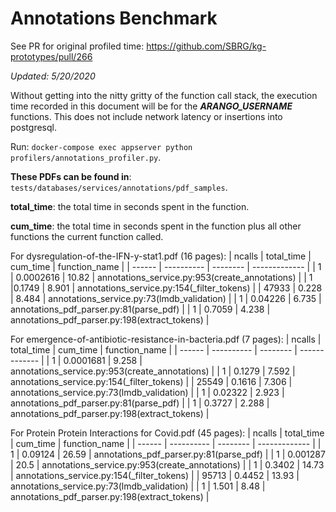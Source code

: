 # Annotations Benchmark

See PR for original profiled time: https://github.com/SBRG/kg-prototypes/pull/266

*Updated: 5/20/2020*

Without getting into the nitty gritty of the function call stack, the execution time recorded in this document will be for the ***ARANGO_USERNAME*** functions. This does not include network latency or insertions into postgresql.

Run: `docker-compose exec appserver python profilers/annotations_profiler.py`.

**These PDFs can be found in**: `tests/databases/services/annotations/pdf_samples`.

**total_time**: the total time in seconds spent in the function.

**cum_time**: the total time in seconds spent in the function plus all other functions the current function called.


For dysregulation-of-the-IFN-y-stat1.pdf (16 pages):
| ncalls | total_time | cum_time | function_name |
| ------ | ---------- | -------- | ------------- |
| 1 | 0.0002616 | 10.82 | annotations_service.py:953(create_annotations) |
| 1 |0.1749 | 8.901 | annotations_service.py:154(_filter_tokens) |
| 47933 | 0.228 | 8.484 | annotations_service.py:73(lmdb_validation) |
| 1 | 0.04226 | 6.735 | annotations_pdf_parser.py:81(parse_pdf) |
| 1 | 0.7059 | 4.238 | annotations_pdf_parser.py:198(extract_tokens) |


For emergence-of-antibiotic-resistance-in-bacteria.pdf (7 pages):
| ncalls | total_time | cum_time | function_name |
| ------ | ---------- | -------- | ------------- |
| 1 | 0.0001681 | 9.258 | annotations_service.py:953(create_annotations) |
| 1 | 0.1279 | 7.592 | annotations_service.py:154(_filter_tokens) |
| 25549 | 0.1616 | 7.306 | annotations_service.py:73(lmdb_validation) |
| 1 | 0.02322 | 2.923 | annotations_pdf_parser.py:81(parse_pdf) |
| 1 | 0.3727 | 	2.288 | annotations_pdf_parser.py:198(extract_tokens) |


For Protein Protein Interactions for Covid.pdf (45 pages):
| ncalls | total_time | cum_time | function_name |
| ------ | ---------- | -------- | ------------- |
| 1 | 0.09124 | 26.59 | annotations_pdf_parser.py:81(parse_pdf) |
| 1 | 0.001287 | 20.5 | annotations_service.py:953(create_annotations) |
| 1 | 0.3402 | 14.73 | annotations_service.py:154(_filter_tokens) |
| 95713 | 0.4452 | 13.93 | annotations_service.py:73(lmdb_validation) |
| 1 | 1.501 | 8.48 | annotations_pdf_parser.py:198(extract_tokens) |
